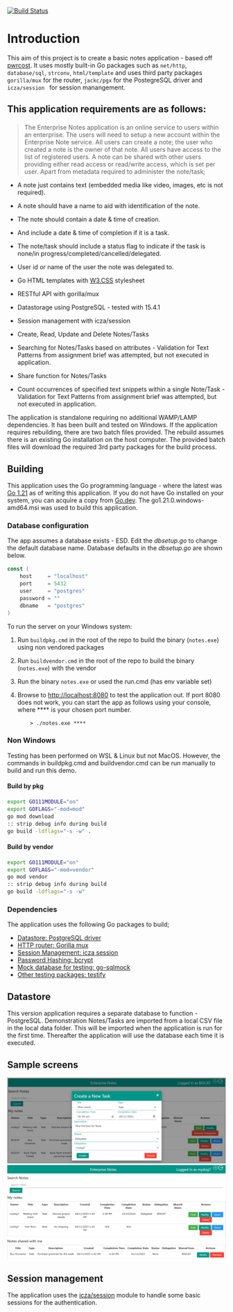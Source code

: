 [![Build Status](https://travis-ci.org/yonush/pwrcost.svg?branch=master)](https://travis-ci.org/yonush/pwrcost)

# Introduction

This aim of this project is to create a basic notes application - based off [pwrcost](https://github.com/yonush/pwrcost). It uses mostly built-in Go packages such as `net/http`, `database/sql`, `strconv`, `html/template` and uses third party packages `gorilla/mux` for the router, `jackc/pgx` for the PostegreSQL driver and `icza/session ` for session manangement.

## This application requirements are as follows:</p>

> The Enterprise Notes application is an online service to users within an enterprise. The users will need to setup
> a new account within the Enterprise Note service. All users can create a note; the user who created a note is
> the owner of that note. All users have access to the list of registered users. A note can be shared with other
> users providing either read access or read/write access, which is set per user.
> Apart from metadata required to administer the note/task;

-   A note just contains text (embedded media like video, images, etc is not required).
-   A note should have a name to aid with identification of the note.
-   The note should contain a date & time of creation.
-   And include a date & time of completion if it is a task.
-   The note/task should include a status flag to indicate if the task is none/in
    progress/completed/cancelled/delegated.
-   User id or name of the user the note was delegated to.

-   Go HTML templates with [W3.CSS](https://www.w3schools.com/w3css/w3css_examples.asp) stylesheet
-   RESTful API with gorilla/mux
-   Datastorage using PostgreSQL - tested with 15.4.1
-   Session management with icza/session
-   Create, Read, Update and Delete Notes/Tasks
-   Searching for Notes/Tasks based on attributes - Validation for Text Patterns from assignment brief was attempted, but not executed in application.
-   Share function for Notes/Tasks
-   Count occurrences of specified text snippets within a single Note/Task - Validation for Text Patterns from assignment brief was attempted, but not executed in application.

The application is standalone requiring no additional WAMP/LAMP dependencies. It has been built and tested on Windows. If the application requires rebuilding, there are two batch files provided. The rebuild assumes there is an existing Go installation on the host computer. The provided batch files will download the required 3rd party packages for the build process.

## Building

This application uses the Go programming language - where the latest was [Go 1.21](https://go.dev/dl/) as of writing this application. If you do not have Go installed on your system, you can acquire a copy from [Go.dev](https://go.dev/dl/). The go1.21.0.windows-amd64.msi was used to build this application.

### Database configuration

The app assumes a database exists - ESD. Edit the _dbsetup.go_ to change the default database name. Database defaults in the _dbsetup.go_ are shown below.

```go
const (
	host     = "localhost"
	port     = 5432
	user     = "postgres"
	password = ""
	dbname   = "postgres"
)
```

To run the server on your Windows system:

1. Run `buildpkg.cmd` in the root of the repo to build the binary (`notes.exe`) using non vendored packages
1. Run `buildvendor.cmd` in the root of the repo to build the binary (`notes.exe`) with the vendor
1. Run the binary `notes.exe` or used the run.cmd (has env variable set)
1. Browse to [http://localhost:8080](http://localhost:8080) to test the application out. If port 8080 does not work, you can start the app as follows using your console, where \*\*\*\* is your chosen port number.

    ```
        > ./notes.exe ****
    ```

### Non Windows

Testing has been performed on WSL & Linux but not MacOS. However, the commands in buildpkg.cmd and buildvendor.cmd can be run manually to build and run this demo.

#### Build by pkg

```bash
export GO111MODULE="on"
export GOFLAGS="-mod=mod"
go mod download
:: strip debug info during build
go build -ldflags="-s -w" .

```

#### Build by vendor

```bash
export GO111MODULE="on"
export GOFLAGS="-mod=vendor"
go mod vendor
:: strip debug info during build
go build -ldflags="-s -w"
```

### Dependencies

The application uses the following Go packages to build;

-   [Datastore: PostgreSQL driver](https://github.com/jackc/pgx/)
-   [HTTP router: Gorilla mux](https://github.com/gorilla/mux)
-   [Session Management: icza session](https://github.com/icza/session)
-   [Password Hashing: bcrypt](https://golang.org/x/crypto)
-   [Mock database for testing: go-sqlmock](https://github.com/DATA-DOG/go-sqlmock)
-   [Other testing packages: testify](https://github.com/stretchr/testify)

## Datastore

This version application requires a separate database to function - PostgreSQL. Demonstration Notes/Tasks are imported from a local CSV file in the local data folder. This will be imported when the application is run for the first time. Thereafter the application will use the database each time it is executed.

## Sample screens

![Creating](statics/images/create.png "create")
![Creating](statics/images/list.png "create")

## Session management

The application uses the [icza/session](https://github.com/icza/session) module to handle some basic sessions for the authentication.
